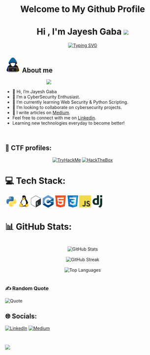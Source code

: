 <h1 align="Center">
    <br>
    Welcome to My Github Profile 
  <br>
</h1>


<h1 align="center"><b>Hi , I'm Jayesh Gaba </b><img src="https://media.giphy.com/media/hvRJCLFzcasrR4ia7z/giphy.gif" width="35"></h1>

<p align="center">
  <a href="https://git.io/typing-svg"><img src="https://readme-typing-svg.herokuapp.com?font=Orbitron&weight=600&size=30&duration=3000&pause=1000&color=00C004D7&center=true&vCenter=true&width=500&lines=Cybersecurity+Enthusiast;CTF+Player;Avid+Learner+%26+Researcher;Bug+Bounty+Hunter" alt="Typing SVG" /></a>
</p>



## <picture><img src = "https://github.com/MdAmiruddin/MdAmiruddin/blob/main/Assets/about_me.gif" width = 50px></picture> **About me**
<picture> <img align="right" src="https://i.giphy.com/media/v1.Y2lkPTc5MGI3NjExd3RrZHRpdW9rNmV5N3NiY3J1bnFyejZtNnV5bmlwYmFyZHIxZXQ5YyZlcD12MV9pbnRlcm5hbF9naWZfYnlfaWQmY3Q9Zw/115BJle6N2Av0A/giphy.gif" width = 370px></picture>

<br>



- 👋 Hi, I’m Jayesh Gaba
- 👀 I’m a CyberSecurity Enthusiast.
- 🌱 I’m currently learning Web Security & Python Scripting.
- 🤝 I’m looking to collaborate on cybersecurity projects.
- 📝 I write articles on [Medium](https://medium.com/@jayeshgaba01).
- Feel free to connect with me on [Linkedin](https://www.linkedin.com/in/jayesh-gaba).
- Learning new technologies everyday to become better!
 
 
<br>



## :triangular_flag_on_post: CTF profiles:

<div align="center">
 <a href="https://tryhackme.com/p/Thnts"><img src="https://tryhackme-badges.s3.amazonaws.com/Thnts.png?5" alt="TryHackMe"></a>
 <a href="https://app.hackthebox.com/profile/1478033"><img src="https://www.hackthebox.com/badge/image/1478033" alt="HackTheBox"></a>
</div>


# 💻 Tech Stack:
<p align="left"><a href="https://www.python.org/" target="_blank" rel="noreferrer"><img src="https://raw.githubusercontent.com/devicons/devicon/master/icons/python/python-original.svg" alt="python" width="40" height="40"/></a><a href="https://www.linux.org/" target="_blank" rel="noreferrer"><img src="https://raw.githubusercontent.com/devicons/devicon/master/icons/linux/linux-original.svg" alt="linux" width="40" height="40"/></a><a href="https://www.gnu.org/software/bash/" target="_blank" rel="noreferrer"><img src="https://raw.githubusercontent.com/devicons/devicon/master/icons/bash/bash-original.svg" alt="bash" width="40" height="40"/></a><a href="https://cplusplus.com/" target="_blank" rel="noreferrer"><img src="https://raw.githubusercontent.com/devicons/devicon/master/icons/cplusplus/cplusplus-original.svg" alt="c++" width="40" height="40"/></a><a href="" target="_blank" rel="noreferrer"><img src="https://raw.githubusercontent.com/devicons/devicon/master/icons/html5/html5-original.svg" alt="html" width="40" height="40"/></a><a href="" target="_blank" rel="noreferrer"><img src="https://raw.githubusercontent.com/devicons/devicon/master/icons/css3/css3-original.svg" alt="css" width="40" height="40"/></a><a href="" target="_blank" rel="noreferrer"><img src="https://raw.githubusercontent.com/devicons/devicon/master/icons/javascript/javascript-original.svg" alt="javascript" width="40" height="40"/></a><a href="" target="_blank" rel="noreferrer"><img src="https://raw.githubusercontent.com/devicons/devicon/refs/heads/master/icons/django/django-plain.svg" alt="javascript" width="40" height="40"/></a></p>
<br\>
<br\>
<br\>

# 📊 GitHub Stats:
<br>
<div align="center">
    <img src="https://github-readme-stats.vercel.app/api?username=JayGaba&theme=tokyonight&hide_border=false&include_all_commits=true&count_private=true&PAT_1" alt="GitHub Stats" style="display: inline-block;"><br>
    <br>
    <img src="https://github-readme-streak-stats.herokuapp.com/?user=JayGaba&theme=tokyonight&hide_border=false" alt="GitHub Streak" style="display: inline-block;">
</div>
<br>
<div align="center">
    <img src="https://github-readme-stats.vercel.app/api/top-langs/?username=JayGaba&theme=tokyonight&hide_border=false&include_all_commits=true&count_private=true&layout=compact" alt="Top Languages">
</div>

<br>

### ✍️ Random Quote
![Quote](https://github-readme-quotes-bay.vercel.app/quote?layout=socrates&quoteCategory=programming&theme=tokyonight)
<br>


## 🌐 Socials:
[![LinkedIn](https://img.shields.io/badge/LinkedIn-%230077B5.svg?logo=linkedin&logoColor=white)](https://www.linkedin.com/in/jayesh-gaba) [![Medium](https://img.shields.io/badge/Medium-12100E?logo=medium&logoColor=white)](https://medium.com/@jayeshgaba) 


<br>

![](https://visitcount.itsvg.in/api?id=JayGaba&icon=2&color=1)


